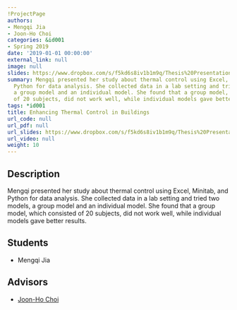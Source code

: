 ```yaml
---
!ProjectPage
authors:
- Mengqi Jia
- Joon-Ho Choi
categories: &id001
- Spring 2019
date: '2019-01-01 00:00:00'
external_link: null
image: null
slides: https://www.dropbox.com/s/f5kd6s8iv1b1m9q/Thesis%20Presentation.pptx?dl=0
summary: Mengqi presented her study about thermal control using Excel, Minitab, and
  Python for data analysis. She collected data in a lab setting and tried two models,
  a group model and an individual model. She found that a group model, which consisted
  of 20 subjects, did not work well, while individual models gave better results.
tags: *id001
title: Enhancing Thermal Control in Buildings
url_code: null
url_pdf: null
url_slides: https://www.dropbox.com/s/f5kd6s8iv1b1m9q/Thesis%20Presentation.pptx?dl=0
url_video: null
weight: 10
---
```

## Description

Mengqi presented her study about thermal control using Excel, Minitab, and Python for data analysis. She collected data in a lab setting and tried two models, a group model and an individual model. She found that a group model, which consisted of 20 subjects, did not work well, while individual models gave better results.





## Students

* Mengqi Jia

## Advisors

* [Joon-Ho Choi](../../../author/joonho-choi)
